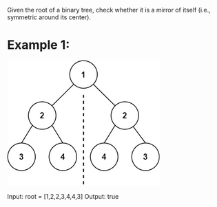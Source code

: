 Given the root of a binary tree, check whether it is a mirror of itself (i.e., symmetric around its center).



# Example 1:
![img.png](img.png)

Input: root = [1,2,2,3,4,4,3]
Output: true

